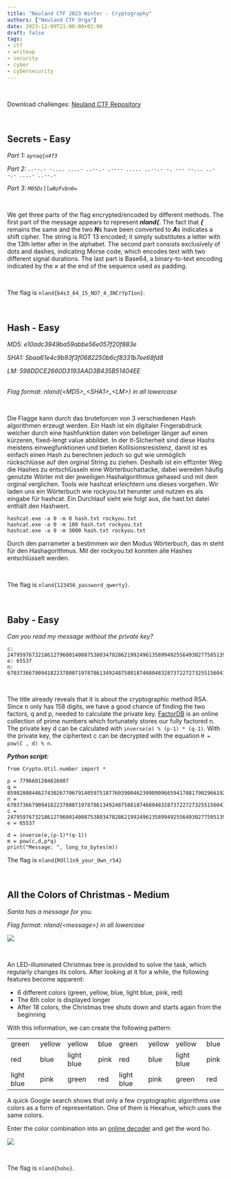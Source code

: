 ```yaml
---
title: "Neuland CTF 2023 Winter - Cryptography"
authors: ["Neuland CTF Orga"]
date: 2023-12-09T21:00:00+02:00
draft: false
tags:
- ctf
- writeup
- security
- cyber
- cybersecurity
---
```


</br>

Download challenges: [Neuland CTF Repository](https://github.com/neuland-ingolstadt/Neuland-CTF-2023-Winter)

</br>

## Secrets - Easy
*Part 1: ```aynaq{o4f3```*</br>

*Part 2: ```..--.- -.... ....- ..--.- .---- ..... ..--.- -. --- --... ..--.- ....- ..--.-```*</br>

*Part 3: ```M05DcllwNzFvbn0=```*

</br>

We get three parts of the flag encrypted/encoded by different methods. The first part of the message appears to represent ***nland{***. The fact that ***{*** remains the same and the two ***N***s have been converted to ***A***s indicates a shift cipher. The string is ROT 13 encoded; it simply substitutes a letter with the 13th letter after in the alphabet.
The second part consists exclusively of dots and dashes, indicating Morse code, which encodes text with two different signal durations. 
The last part is Base64, a binary-to-text encoding indicated by the ***=*** at the end of the sequence used as padding.

</br>

The flag is `nland{b4s3_64_15_NO7_4_3NCrYp71on}`.

</br>

## Hash - Easy
*MD5: e10adc3949ba59abbe56e057f20f883e*</br>

*SHA1: 5baa61e4c9b93f3f0682250b6cf8331b7ee68fd8*</br>

*LM: 598DDCE2660D3193AAD3B435B51404EE*</br>
</br>

*Flag format: nland{<MD5\>\_<SHA1\>\_<LM\>} in all lowercase*

</br>

Die Flagge kann durch das bruteforcen von 3 verschiedenen Hash algorithmen erzeugt werden. Ein Hash ist ein digitaler Fingerabdruck welcher durch eine hashfunktion daten von beliebiger länger auf einen kürzeren, fixed-lengt value abbildet. In der It-SIcherheit sind diese Hashs meistens einwegfunktionen und bieten Kollisionsresistenz, damit ist es einfach einen Hash zu berechnen jedoch so gut wie unmöglich rückschlüsse auf den orginal String zu ziehen. Deshalb ist ein effiznter Weg die Hashes zu entschlüsseln eine Wörterbuchattacke, dabei wereden häufig genutzte Wörter mit der jeweiligen Hashalgorithmus gehased und mit dem orginal verglichen. Tools wie hashcat erleichtern uns dieses vorgehen. Wir laden uns ein Wörterbuch wie rockyou.txt herunter und nutzen es als eingabe für hashcat. Ein Durchlauf sieht wie folgt aus, die hast.txt datei enthält den Hashwert. 

```
hashcat.exe -a 0 -m 0 hash.txt rockyou.txt
hashcat.exe -a 0 -m 100 hash.txt rockyou.txt
hashcat.exe -a 0 -m 3000 hash.txt rockyou.txt
```

Durch den parrameter a bestimmen wir den Modus Wörterbuch, das m steht für den Hashagorithmus. Mit der rockyou.txt konnten alle Hashes entschlüsselt werden.

</br>

The flag is `nland{123456_password_qwerty}`.

</br>

## Baby - Easy
*Can you read my message without the private key?*

```
c: 24795976732186127960014008753803478286219924961358994925564930277505139413283367757656447224830225064133651246343035441112407129772003927463166449052456907513
e: 65537
n: 67037366790941822378007197878613492487588187468048328737227273255156041659689092651657208107757810805499108569166854436320366276808520739379431210884782583791
```

</br>

The title already reveals that it is about the cryptographic method RSA. Since n only has 158 digits, we have a good chance of finding the two factors, q and p, needed to calculate the private key. [FactorDB](http://factorb.com/index.php) is an online collection of prime numbers which fortunately stores our fully factored n. The private key d can be calculated with `inverse(e) % (p-1) * (q-1)`. With the private key, the ciphertext c can be decrypted with the equation `M = pow(C , d) % n`.

***Python script:***
```
from Crypto.Util.number import *

p = 7796601204626807
q = 8598280844627430267706791405975187760390046230909096659417881790296619284204527797467017995321195814866230752519838250409205362581256112387913
n = 67037366790941822378007197878613492487588187468048328737227273255156041659689092651657208107757810805499108569166854436320366276808520739379431210884782583791
c = 24795976732186127960014008753803478286219924961358994925564930277505139413283367757656447224830225064133651246343035441112407129772003927463166449052456907513
e = 65537

d = inverse(e,(p-1)*(q-1))
m = pow(c,d,p*q)
print("Message: ", long_to_bytes(m))
```

The flag is `nland{ROll1n9_your_Own_r54}`

</br>

## All the Colors of Christmas - Medium
*Santa has a message for you.*</br>

*Flag format: nland{\<message\>} in all lowercase*

![](/images/neuland-ctf-12-2023/xmas.jpeg)

</br>

An LED-illuminated Christmas tree is provided to solve the task, which regularly changes its colors. After looking at it for a while, the following features become apparent:
- 6 different colors (green, yellow, blue, light blue, pink, red)
- The 6th color is displayed longer
- After 18 colors, the Christmas tree shuts down and starts again from the beginning

With this information, we can create the following pattern:

|   |   |    |   |   |   |   |   | 
|---|---|---|---|---|---|---|---|
| green | yellow | yellow | blue | green |  yellow | yellow | blue |
| red | blue | light blue | pink | red | blue | light blue | pink |
| light blue | pink | green | red | light blue | pink | green | red |

A quick Google search shows that only a few cryptographic algorithms use colors as a form of representation. One of them is Hexahue, which uses the same colors.

Enter the color combination into an [online decoder](https://www.dcode.fr/hexahue-cipher) and get the word ho.

![](/images/neuland-ctf-12-2023/hexahue.png)

</br>

The flag is `nland{hoho}`.
